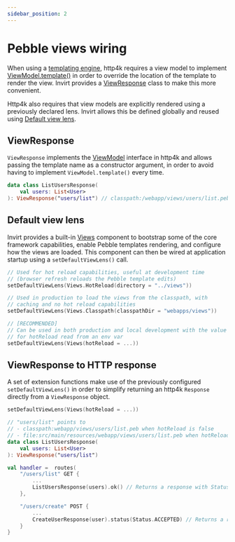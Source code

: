 ```yaml
---
sidebar_position: 2
---
```


# Pebble views wiring
When using a [templating engine](https://www.http4k.org/guide/howto/use_a_templating_engine/), http4k requires a view model
to implement [ViewModel.template()](https://www.http4k.org/api/org.http4k.template/-view-model/)
in order to override the location of the template to render the view. Invirt provides a [ViewResponse](#viewresponse) class
to make this more convenient.

Http4k also requires that view models are explicitly rendered using a previously declared lens. Invirt allows this be defined
globally and reused using [Default view lens](#default-view-lens).


## ViewResponse
`ViewResponse` implements the [ViewModel](https://www.http4k.org/api/org.http4k.template/-view-model/) interface
in http4k and allows passing the template name as a constructor argument, in order to avoid having
to implement `ViewModel.template()` every time.

```kotlin
data class ListUsersResponse(
    val users: List<User>
): ViewResponse("users/list") // classpath:/webapp/views/users/list.peb
```
## Default view lens
Invirt provides a built-in [Views](https://github.com/resoluteworks/invirt/blob/main/invirt-core/src/main/kotlin/invirt/http4k/views/views.kt#L23)
component to bootstrap some of the core framework capabilities, enable Pebble templates rendering, and configure how the views are loaded.
This component can then be wired at application startup using a `setDefaultViewLens()` call.

```kotlin
// Used for hot reload capabilities, useful at development time
// (browser refresh reloads the Pebble template edits)
setDefaultViewLens(Views.HotReload(directory = "../views"))

// Used in production to load the views from the classpath, with
// caching and no hot reload capabilities
setDefaultViewLens(Views.Classpath(classpathDir = "webapps/views"))

// [RECOMMENDED]
// Can be used in both production and local development with the value
// for hotReload read from an env var
setDefaultViewLens(Views(hotReload = ...))
```

## ViewResponse to HTTP response
A set of extension functions make use of the previously configured `setDefaultViewLens()` in order to simplify
returning an http4k `Response` directly from a `ViewResponse` object.

```kotlin
setDefaultViewLens(Views(hotReload = ...))

// "users/list" points to
// - classpath:webapp/views/users/list.peb when hotReload is false
// - file:src/main/resources/webapp/views/users/list.peb when hotReload is true
data class ListUsersResponse(
    val users: List<User>
): ViewResponse("users/list")

val handler =  routes(
    "/users/list" GET {
        ...
        ListUsersResponse(users).ok() // Returns a response with Status.OK
    },

    "/users/create" POST {
        ...
        CreateUserResponse(user).status(Status.ACCEPTED) // Returns a response with Status.ACCEPTED
    }
}
```
